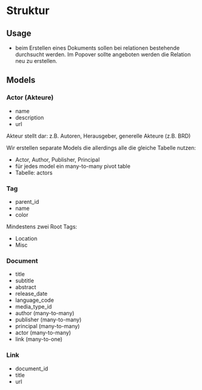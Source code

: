 # Struktur

## Usage
- beim Erstellen eines Dokuments sollen bei relationen bestehende durchsucht werden. Im Popover sollte angeboten werden die Relation neu zu erstellen.

## Models

### Actor (Akteure)

- name
- description
- url

Akteur stellt dar: z.B. Autoren, Herausgeber, generelle Akteure (z.B. BRD)

Wir erstellen separate Models die allerdings alle die gleiche Tabelle nutzen:
- Actor, Author, Publisher, Principal
- für jedes model ein many-to-many pivot table
- Tabelle: actors

### Tag
- parent_id
- name
- color

Mindestens zwei Root Tags:
- Location
- Misc

### Document
- title
- subtitle
- abstract
- release_date
- language_code
- media_type_id
- author (many-to-many)
- publisher (many-to-many)
- principal (many-to-many)
- actor (many-to-many)
- link (many-to-one)

### Link
- document_id
- title
- url
